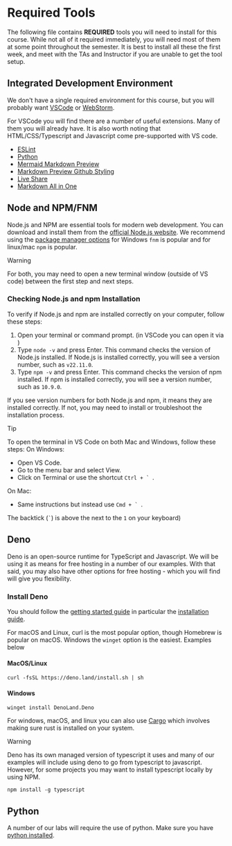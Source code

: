 # Required Tools

The following file contains **REQUIRED** tools you will need to install for this course. While not all of it required immediately, you will need most of them at some point throughout the semester. It is best to install all these the first week, and meet with the TAs and  Instructor if you are unable to get the tool setup. 

## Integrated Development Environment

We don't have a single required environment for this course, but you will probably want [VSCode](https://code.visualstudio.com/Download) or [WebStorm](https://www.jetbrains.com/webstorm/download/).

For VSCode you will find there are a number of useful extensions. Many of them you will already have. It is also worth noting that HTML/CSS/Typescript and Javascript come pre-supported with VS code.

* [ESLint](https://marketplace.visualstudio.com/items?itemName=dbaeumer.vscode-eslint)
* [Python](https://marketplace.visualstudio.com/items?itemName=ms-python.python)
* [Mermaid Markdown Preview](https://marketplace.visualstudio.com/items?itemName=bierner.markdown-mermaid)
* [Markdown Preview Github Styling](https://marketplace.visualstudio.com/items?itemName=bierner.markdown-preview-github-styles)
* [Live Share](https://marketplace.visualstudio.com/items?itemName=MS-vsliveshare.vsliveshare)
* [Markdown All in One](https://marketplace.visualstudio.com/items?itemName=yzhang.markdown-all-in-one)

## Node and NPM/FNM

Node.js and NPM are essential tools for modern web development. You can download and install them from the [official Node.js website](https://nodejs.org/). We recommend using the [package manager
options](https://nodejs.org/en/download/package-manager) for Windows `fnm` is popular and for linux/mac `npm` is popular. 

> [!WARNING]
> For both, you may need to open a new terminal window (outside of VS code) between the first step and next steps. 


### Checking Node.js and npm Installation

To verify if Node.js and npm are installed correctly on your computer, follow these steps:

1. Open your terminal or command prompt. (in VSCode you can open it via )
2. Type `node -v` and press Enter. This command checks the version of Node.js installed. If Node.js is installed correctly, you will see a version number, such as `v22.11.0`.
3. Type `npm -v` and press Enter. This command checks the version of npm installed. If npm is installed correctly, you will see a version number, such as `10.9.0`.

If you see version numbers for both Node.js and npm, it means they are installed correctly. If not, you may need to install or troubleshoot the installation process.

> [!TIP]
> To open the terminal in VS Code on both Mac and Windows, follow these steps:
> On Windows:
> * Open VS Code.
> * Go to the menu bar and select View.
> * Click on Terminal or use the shortcut ``Ctrl + ` ``.
> 
> On Mac:
> * Same instructions but instead use  ``Cmd + ` ``.
> 
> The backtick (`` ` ``) is above the next to the `1` on your keyboard)


## Deno

Deno is an open-source runtime for TypeScript and Javascript. We will be using it as means for free hosting in a number of our examples. With that said, you may also have other options for free hosting - which you will find will give you flexibility. 

### Install Deno

You should follow the [getting started guide](https://docs.deno.com/runtime/) in particular the [installation guide](https://docs.deno.com/runtime/getting_started/installation/).

For macOS and Linux, curl is the most popular option, though Homebrew is popular on macOS. Windows the `winget` option is the easiest. Examples below

#### MacOS/Linux
```terminal
curl -fsSL https://deno.land/install.sh | sh
```

#### Windows
```terminal
winget install DenoLand.Deno
```

For windows, macOS, and linux you can also use [Cargo](https://doc.rust-lang.org/cargo/getting-started/installation.html) which involves making sure rust is installed on your system. 


> [!WARNING]
> Deno has its own managed version of typescript it uses and many of our examples will include using deno to go from typescript to javascript. However, for some projects you may want to install typescript locally by using NPM.
> ```terminal
> npm install -g typescript
> ```

## Python
A number of our labs will require the use of python. Make sure you have [python installed](https://www.python.org/downloads/). 